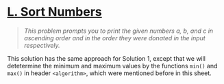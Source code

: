 # [L. Sort Numbers](https://codeforces.com/group/6uhngucRCe/contest/429334/problem/L)
> *This problem prompts you to print the given numbers a, b, and c in ascending order and in the order they were donated in the input respectively.*

This solution has the same approach for Solution 1, except that we will detetermine the minimum and maximum values by the functions ```min()``` and ```max()``` in header ```<algorithm>```, which were mentioned before in this sheet.